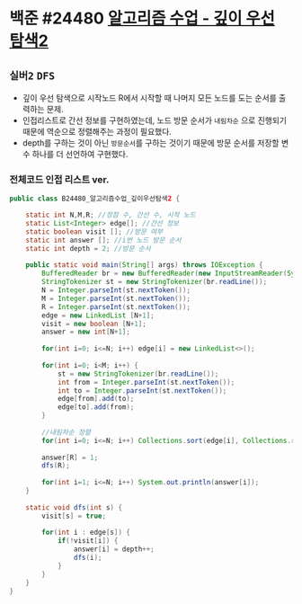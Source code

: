 # 백준 #24480 [알고리즘 수업 - 깊이 우선 탐색2](https://www.acmicpc.net/problem/24480)
`실버2` `DFS`
---
- 깊이 우선 탐색으로 시작노드 R에서 시작할 때 나머지 모든 노드를 도는 순서를 출력하는 문제.
- 인접리스트로 간선 정보를 구현하였는데, 노드 방문 순서가 `내림차순` 으로 진행되기 때문에 역순으로 정렬해주는 과정이 필요했다.
- depth를 구하는 것이 아닌 `방문순서`를 구하는 것이기 때문에 방문 순서를 저장할 변수 하나를 더 선언하여 구현했다.

### 전체코드 인접 리스트 ver.
```java
public class B24480_알고리즘수업_깊이우선탐색2 {

	static int N,M,R; //정점 수, 간선 수, 시작 노드
	static List<Integer> edge[]; //간선 정보
	static boolean visit []; //방문 여부
	static int answer []; //i번 노드 방문 순서
	static int depth = 2; //방문 순서
	
	public static void main(String[] args) throws IOException {
		BufferedReader br = new BufferedReader(new InputStreamReader(System.in));
		StringTokenizer st = new StringTokenizer(br.readLine());
		N = Integer.parseInt(st.nextToken());
		M = Integer.parseInt(st.nextToken());
		R = Integer.parseInt(st.nextToken());
		edge = new LinkedList [N+1];
		visit = new boolean [N+1];
		answer = new int[N+1];
		
		for(int i=0; i<=N; i++) edge[i] = new LinkedList<>();
		
		for(int i=0; i<M; i++) {
			st = new StringTokenizer(br.readLine());
			int from = Integer.parseInt(st.nextToken());
			int to = Integer.parseInt(st.nextToken());
			edge[from].add(to);
			edge[to].add(from);
		}
		
		//내림차순 정렬
		for(int i=0; i<=N; i++) Collections.sort(edge[i], Collections.reverseOrder());
		
		answer[R] = 1;
		dfs(R);
		
		for(int i=1; i<=N; i++) System.out.println(answer[i]);
	}
	
	static void dfs(int s) {
		visit[s] = true;
		
		for(int i : edge[s]) {
			if(!visit[i]) {
				answer[i] = depth++;
				dfs(i);
			}
		}
	}
}

```
